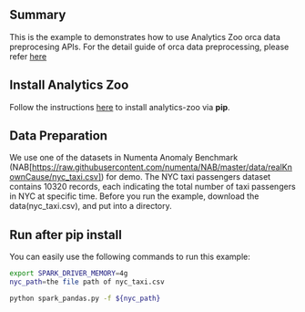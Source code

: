 ## Summary
This is the example to demonstrates how to use Analytics Zoo orca data preprocesing APIs.
For the detail guide of orca data preprocessing, please refer [here](https://analytics-zoo.github.io/master/#ProgrammingGuide/orca-data)

## Install Analytics Zoo
Follow the instructions [here](https://analytics-zoo.github.io/master/#PythonUserGuide/install/) to install analytics-zoo via __pip__.

## Data Preparation
We use one of the datasets in Numenta Anomaly Benchmark (NAB[https://raw.githubusercontent.com/numenta/NAB/master/data/realKnownCause/nyc_taxi.csv]) for demo. The NYC taxi passengers dataset contains 10320 records, each indicating the total number of taxi passengers in NYC at specific time. 
Before you run the example, download the data(nyc_taxi.csv), and put into a directory.

## Run after pip install
You can easily use the following commands to run this example:
```bash
export SPARK_DRIVER_MEMORY=4g
nyc_path=the file path of nyc_taxi.csv

python spark_pandas.py -f ${nyc_path} 
